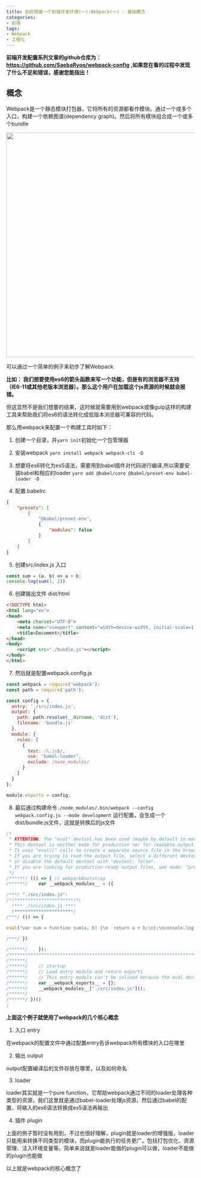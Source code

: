 ```yaml
---
title: 如何搭建一个前端开发环境(一):Webpack(一) - 基础概念
categories:
- 前端
tags: 
- Webpack
- 工程化
---
```


**前端开发配置系列文章的github仓库为： https://github.com/SaebaRyoo/webpack-config ,如果您在看的过程中发现了什么不足和错误，感谢您能指出！**

## 概念

Webpack是一个静态模块打包器，它将所有的资源都看作模块。通过一个或多个入口，构建一个依赖图谱(dependency graph)。然后将所有模块组合成一个或多个bundle

<div align="center">
   <img src="https://i.postimg.cc/JzjqbKNW/image.png" width = "600" alt="" align=center />
</div>


可以通过一个简单的例子来初步了解Webpack

**比如： 我们想要使用es6的箭头函数来写一个功能，但是有的浏览器不支持（IE6-11或其他老版本浏览器）。那么这个用户在加载这个js资源的时候就会报错。**

但这显然不是我们想要的结果，这时候就需要用到webpack或像gulp这样的构建工具来帮助我们将es6的语法转化成低版本浏览器可兼容的代码。

那么用webpack来配置一个构建工具时如下：

1. 创建一个目录，并`yarn init`初始化一个包管理器


2. 安装webpack `yarn install webpack webpack-cli -D`

3. 想要将es6转化为es5语法，需要用到babel插件对代码进行编译,所以需要安装babel和相应的loader `yarn add @babel/core @babel/preset-env babel-loader -D`
4. 配置.babelrc
```json
{
    "presets": [
        [
            "@babel/preset-env",
            {
                "modules": false
            }
        ]
    ]
}
```

5. 创建src/index.js 入口
```js
const sum = (a, b) => a + b;
console.log(sum(1, 2))
```

6. 创建输出文件 dist/html
```html
<!DOCTYPE html>
<html lang="en">
<head>
    <meta charset="UTF-8">
    <meta name="viewport" content="width=device-width, initial-scale=1.0">
    <title>Document</title>
</head>
<body>
    <script src="./bundle.js"></script>
</body>
</html>
```

7. 然后就是配置webpack.config.js
```js
const webpack = require('webpack');
const path = require('path');

const config = {
  entry: './src/index.js',
  output: {
    path: path.resolve(__dirname, 'dist'),
    filename: 'bundle.js'
  },
  module: {
    rules: [
      {
        test: /\.js$/,
        use: 'babel-loader',
        exclude: /node_modules/
      }
    ]
  }
};

module.exports = config;
```


8. 最后通过构建命令`./node_modules/.bin/webpack --config webpack.config.js --mode development` 运行配置，会生成一个dist/bundle.js文件，这就是转换后的js文件

```js
/*
 * ATTENTION: The "eval" devtool has been used (maybe by default in mode: "development").
 * This devtool is neither made for production nor for readable output files.
 * It uses "eval()" calls to create a separate source file in the browser devtools.
 * If you are trying to read the output file, select a different devtool (https://webpack.js.org/configuration/devtool/)
 * or disable the default devtool with "devtool: false".
 * If you are looking for production-ready output files, see mode: "production" (https://webpack.js.org/configuration/mode/).
 */
/******/ (() => { // webpackBootstrap
/******/ 	var __webpack_modules__ = ({

/***/ "./src/index.js":
/*!**********************!*\
  !*** ./src/index.js ***!
  \**********************/
/***/ (() => {

eval("var sum = function sum(a, b) {\n  return a + b;\n};\nconsole.log(sum(1, 2));\n\n//# sourceURL=webpack://webpack-config/./src/index.js?");

/***/ })

/******/ 	});
/************************************************************************/
/******/ 	
/******/ 	// startup
/******/ 	// Load entry module and return exports
/******/ 	// This entry module can't be inlined because the eval devtool is used.
/******/ 	var __webpack_exports__ = {};
/******/ 	__webpack_modules__["./src/index.js"]();
/******/ 	
/******/ })()
;
```


**上面这个例子就使用了webpack的几个核心概念**

1. 入口 entry

在webpack的配置文件中通过配置entry告诉webpack所有模块的入口在哪里

2. 输出 output

output配置编译后的文件存放在哪里，以及如何命名

3. loader

loader其实就是一个pure function，它帮助webpack通过不同的loader处理各种类型的资源，我们这里就是通过babel-loader处理js资源，然后通过babel的配置，将输入的es6语法转换成es5语法再输出

4. 插件 plugin

上面的例子暂时没有用到，不过也很好理解，plugin就是loader的增强版，loader只能用来转换不同类型的模块，而plugin能执行的任务更广。包括打包优化、资源管理、注入环境变量等。简单来说就是loader能做的plugin可以做，loader不能做的plugin也能做


以上就是webpack的核心概念了